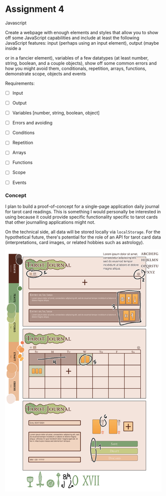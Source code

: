 # Assignment 4

Javascript


Create a webpage with enough elements and styles that allow you to show off some JavaScript capabilities and include at least the following JavaScript features: input (perhaps using an input element), output (maybe inside a <p> or in a fancier element), variables of a few datatypes (at least number, string, boolean, and a couple objects), show off some common errors and how you might avoid them, conditionals, repetition, arrays, functions, demonstrate scope, objects and events

Requirements:
- [ ] Input
- [ ] Output
- [ ] Variables \[number, string, boolean, object]
- [ ] Errors and avoiding
- [ ] Conditions
- [ ] Repetition
- [ ] Arrays
- [ ] Functions
- [ ] Scope
- [ ] Events


### Concept

I plan to build a proof-of-concept for a single-page application daily journal for tarot card readings. This is something I would personally be interested in using because it could provide specific functionality specific to tarot cards that other journalling applications might not.

On the technical side, all data will be stored locally via `localStorage`. For the hypothetical future, there's potential for the role of an API for tarot card data (interpretations, card images, or related hobbies such as astrology).

![concept mockup](./readme-src/concept.png)

